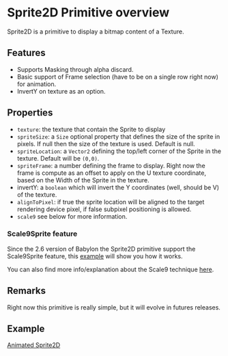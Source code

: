# Sprite2D Primitive overview

Sprite2D is a primitive to display a bitmap content of a Texture.

## Features

 - Supports Masking through alpha discard.
 - Basic support of Frame selection (have to be on a single row right now) for animation.
 - InvertY on texture as an option.

## Properties

 - `texture`: the texture that contain the Sprite to display
 - `spriteSize`: a `Size` optional property that defines the size of the sprite in pixels. If null then the size of the texture is used. Default is null.
 - `spriteLocation`: a `Vector2` defining the top/left corner of the Sprite in the texture. Default will be `(0,0)`.
 - `spriteFrame`: a number defining the frame to display. Right now the frame is compute as an offset to apply on the U texture coordinate, based on the Width of the Sprite in the texture.
 - invertY: a `boolean` which will invert the Y coordinates (well, should be V) of the texture.
 - `alignToPixel`: if true the sprite location will be aligned to the target rendering device pixel, if false subpixel positioning is allowed.
 - `scale9` see below for more information.

### Scale9Sprite feature
Since the 2.6 version of Babylon the Sprite2D primitive support the Scale9Sprite feature, this [example](http://www.babylonjs-playground.com/#8F4D1#1) will show you how it works.

You can also find more info/explanation about the Scale9 technique [here](http://yannickloriot.com/2013/03/9-patch-technique-in-cocos2d/).

## Remarks

Right now this primitive is really simple, but it will evolve in futures releases.

## Example

[Animated Sprite2D](http://babylonjs-playground.com/#20MSFF#16)


